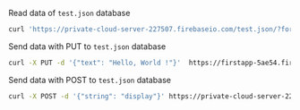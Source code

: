 Read data of ``test.json`` database

```sh
curl 'https://private-cloud-server-227507.firebaseio.com/test.json/?format=export'
```

Send data with PUT to ``test.json`` database
```sh
curl -X PUT -d '{"text": "Hello, World !"}'  https://firstapp-5ae54.firebaseio.com/test.json
```

Send data with POST to ``test.json`` database

```sh
curl -X POST -d '{"string": "display"}' https://private-cloud-server-227507.firebaseio.com/test.json  
```